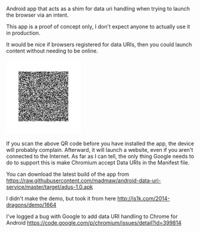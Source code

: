 Android app that acts as a shim for data uri handling when trying to launch the browser via an intent.

This app is a proof of concept only, I don't expect anyone to actually use it in production.

It would be nice if browsers registered for data URIs, then you could launch content without needing to be online.

![QR Code](https://raw.githubusercontent.com/madmaw/android-data-uri-service/master/qrcode.png)

If you scan the above QR code before you have installed the app, the device will probably complain. Afterward, it will launch a website, even if you aren't connected to the Internet. As far as I can tell, the only thing Google needs to do to support this is make Chromium accept Data URIs in the Manifest file.

You can download the latest build of the app from https://raw.githubusercontent.com/madmaw/android-data-uri-service/master/target/adus-1.0.apk

I didn't make the demo, but took it from here http://js1k.com/2014-dragons/demo/1664

I've logged a bug with Google to add data URI handling to Chrome for Android https://code.google.com/p/chromium/issues/detail?id=399814